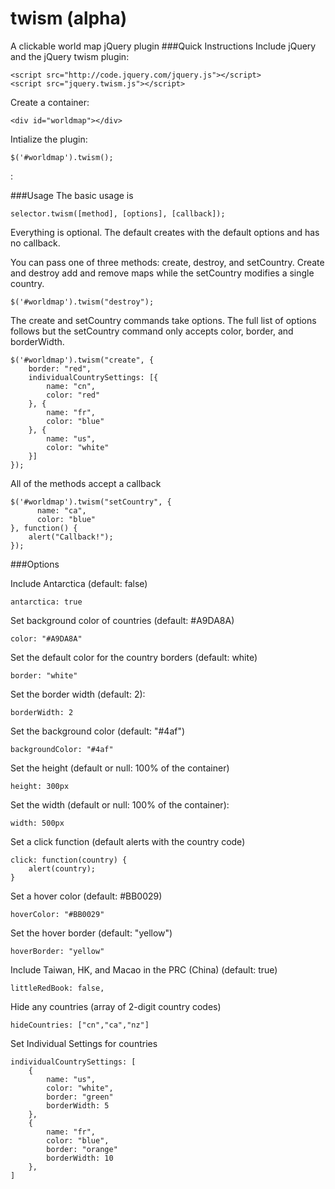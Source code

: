 twism (alpha)
=====

A clickable world map jQuery plugin
###Quick Instructions
Include jQuery and the jQuery twism plugin:

	<script src="http://code.jquery.com/jquery.js"></script>
	<script src="jquery.twism.js"></script>
Create a container:

	<div id="worldmap"></div>

Intialize the plugin:

	$('#worldmap').twism();
	
:

###Usage
The basic usage is 

	selector.twism([method], [options], [callback]);
	
Everything is optional. The default creates with the default options and has no callback.  

You can pass one of three methods: create, destroy, and setCountry. Create and destroy add and remove maps while the setCountry modifies a single country.
	
	$('#worldmap').twism("destroy");

The create and setCountry commands take options. The full list of options follows but the setCountry command only accepts color, border, and borderWidth.
 	
 	$('#worldmap').twism("create", {
    	border: "red",
        individualCountrySettings: [{
            name: "cn",
        	color: "red"
    	}, {
    		name: "fr",
    		color: "blue"
    	}, {
    		name: "us",
    		color: "white"
    	}]
    });

All of the methods accept a callback
    
	$('#worldmap').twism("setCountry", {
          name: "ca",
          color: "blue"
    }, function() {
    	alert("Callback!");
    });
###Options

Include Antarctica (default: false)

	antarctica: true

Set background color of countries (default: #A9DA8A) 
	
	color: "#A9DA8A"

Set the default color for the country borders (default: white)
	
	border: "white"

Set the border width (default: 2):

	borderWidth: 2
	
Set the background color (default: "#4af")

	backgroundColor: "#4af"

Set the height (default or null: 100% of the container)
	
	height: 300px

Set the width (default or null: 100% of the container): 
	
	width: 500px

Set a click function (default alerts with the country code)

	click: function(country) {
    	alert(country);
	}

Set a hover color (default: #BB0029)
	
	hoverColor: "#BB0029"
	
Set the hover border (default: "yellow") 
	
	hoverBorder: "yellow"

Include Taiwan, HK, and Macao in the PRC (China) (default: true)

	littleRedBook: false,

Hide any countries (array of 2-digit country codes)

	hideCountries: ["cn","ca","nz"]

Set Individual Settings for countries	


	individualCountrySettings: [
		{
			name: "us",
			color: "white",
			border: "green"
			borderWidth: 5
		},
		{
			name: "fr",
			color: "blue",
			border: "orange"
			borderWidth: 10
		},
	]

